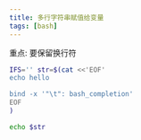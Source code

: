 ```yaml
---
title: 多行字符串赋值给变量
tags: [bash]
---
```



重点: 要保留换行符

```sh
IFS='' str=$(cat <<'EOF'
echo hello

bind -x '"\t": bash_completion'
EOF
)

echo $str
```
